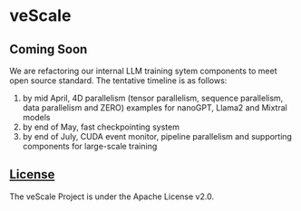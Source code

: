 # veScale

## Coming Soon

We are refactoring our internal LLM training sytem components to meet open source standard. The tentative timeline is as follows:

1. by mid April, 4D parallelism (tensor parallelism, sequence parallelism, data parallelism and ZERO) examples for nanoGPT, Llama2 and Mixtral models
2. by end of May, fast checkpointing system
3. by end of July, CUDA event monitor, pipeline parallelism and supporting components for large-scale training

## [License](./LICENSE)

The veScale Project is under the Apache License v2.0.
